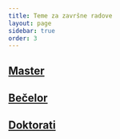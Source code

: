 ```yaml
---
title: Teme za završne radove
layout: page
sidebar: true
order: 3
---
```


## [Master](./master_teme.html)

## [Bečelor](./becelor_teme.html)

## [Doktorati](./phd_teme.html)
